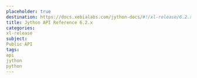 ```yaml
---
placeholder: true
destination: https://docs.xebialabs.com/jython-docs/#!/xl-release/6.2.x/
title: Jython API Reference 6.2.x
categories:
xl-release
subject:
Public API
tags:
api
jython
python
---
```

